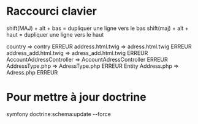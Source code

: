 # Raccourci clavier
shift(MAJ) + alt + bas = dupliquer une ligne vers le bas
shift(maj) + alt + haut = dupliquer une ligne vers le haut


country =>  contry ERREUR
address.html.twig => adress.html.twig ERREUR
address_add.html.twig => adress_add.html.twig ERREUR
AccountAddressController =>  AccountAdressController ERREUR
AddressType.php => AdressType.php ERREUR
Entity Address.php => Adress.php ERREUR


# Pour mettre à jour doctrine
symfony doctrine:schema:update --force
